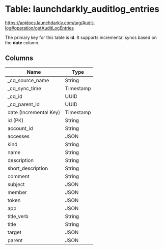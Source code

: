 # Table: launchdarkly_auditlog_entries

https://apidocs.launchdarkly.com/tag/Audit-log#operation/getAuditLogEntries

The primary key for this table is **id**.
It supports incremental syncs based on the **date** column.

## Columns

| Name          | Type          |
| ------------- | ------------- |
|_cq_source_name|String|
|_cq_sync_time|Timestamp|
|_cq_id|UUID|
|_cq_parent_id|UUID|
|date (Incremental Key)|Timestamp|
|id (PK)|String|
|account_id|String|
|accesses|JSON|
|kind|String|
|name|String|
|description|String|
|short_description|String|
|comment|String|
|subject|JSON|
|member|JSON|
|token|JSON|
|app|JSON|
|title_verb|String|
|title|String|
|target|JSON|
|parent|JSON|